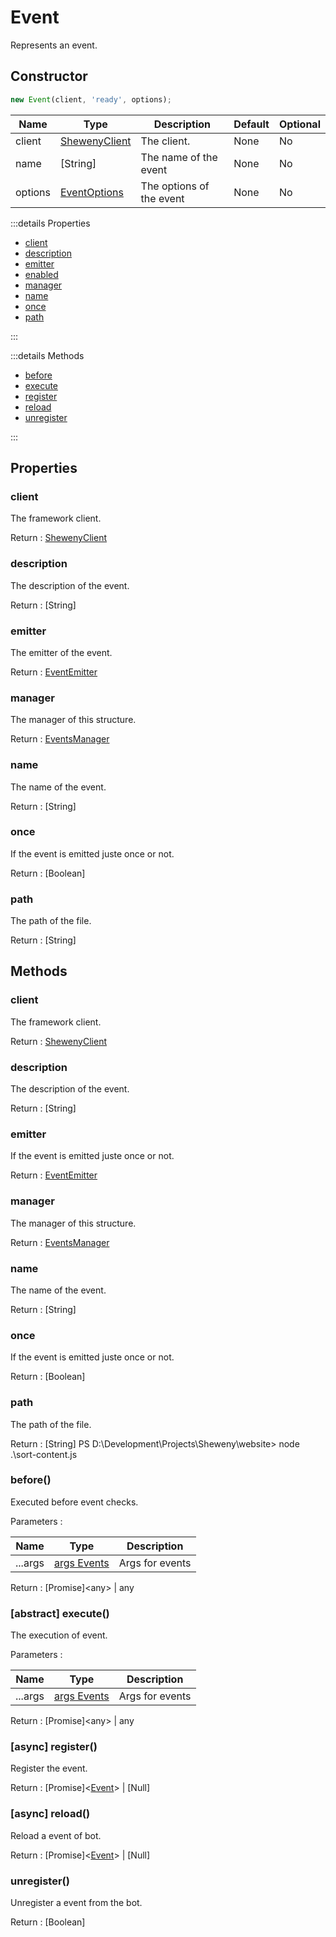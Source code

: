 # Event

Represents an event.

## Constructor

```js [Javascript CJS]
new Event(client, 'ready', options);
```

| Name    | Type                                         | Description              | Default | Optional |
| ------- | -------------------------------------------- | ------------------------ | ------- | -------- |
| client  | [ShewenyClient](../classes/ShewenyClient.md) | The client.              | None    | No       |
| name    | [String]                                     | The name of the event    | None    | No       |
| options | [EventOptions](../typedef/EventOptions.md)   | The options of the event | None    | No       |

:::details Properties

- [client](#client)
- [description](#description)
- [emitter](#emitter)
- [enabled](#enabled)
- [manager](#manager)
- [name](#name)
- [once](#once)
- [path](#path)

:::

:::details Methods

- [before](#before)
- [execute](#abstract-execute)
- [register](#async-register)
- [reload](#async-reload)
- [unregister](#unregister)

:::

## Properties

### client

The framework client.

Return : [ShewenyClient](../client/ShewenyClient.md)

### description

The description of the event.

Return : [String]

### emitter

The emitter of the event.

Return : [EventEmitter](https://nodejs.org/api/events.html#class-eventemitter)

### manager

The manager of this structure.

Return : [EventsManager](../managers/EventsManager.md)

### name

The name of the event.

Return : [String]

### once

If the event is emitted juste once or not.

Return : [Boolean]

### path

The path of the file.

Return : [String]

## Methods

### client

The framework client.

Return : [ShewenyClient](../client/ShewenyClient.md)

### description

The description of the event.

Return : [String]

### emitter

If the event is emitted juste once or not.

Return : [EventEmitter](https://nodejs.org/api/events.html#class-eventemitter)

### manager

The manager of this structure.

Return : [EventsManager](../managers/EventsManager.md)

### name

The name of the event.

Return : [String]

### once

If the event is emitted juste once or not.

Return : [Boolean]

### path

The path of the file.

Return : [String]
PS D:\Development\Projects\Sheweny\website> node .\sort-content.js

### before()

Executed before event checks.

Parameters :

| Name    | Type                                                                                                      | Description     |
| ------- | --------------------------------------------------------------------------------------------------------- | --------------- |
| ...args | [args Events](https://discord.js.org/#/docs/main/stable/class/Client?scrollTo=e-applicationCommandCreate) | Args for events |

Return : [Promise]\<any> | any

### [abstract] execute()

The execution of event.

Parameters :

| Name    | Type                                                                                                      | Description     |
| ------- | --------------------------------------------------------------------------------------------------------- | --------------- |
| ...args | [args Events](https://discord.js.org/#/docs/main/stable/class/Client?scrollTo=e-applicationCommandCreate) | Args for events |

Return : [Promise]\<any> | any

### [async] register()

Register the event.

Return : [Promise]\<[Event](./Event.md)> | [Null]

### [async] reload()

Reload a event of bot.

Return : [Promise]\<[Event](./Event.md)> | [Null]

### unregister()

Unregister a event from the bot.

Return : [Boolean]
